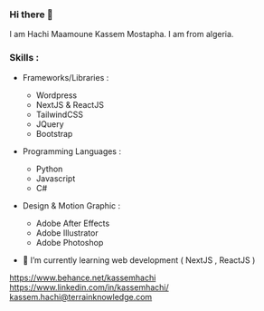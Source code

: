 ### Hi there 👋

I am Hachi Maamoune Kassem Mostapha. I am from algeria.

### Skills : 
  * Frameworks/Libraries :
      - Wordpress
      - NextJS & ReactJS
      - TailwindCSS
      - JQuery
      - Bootstrap
  
  * Programming Languages :
      - Python
      - Javascript
      - C#

 * Design & Motion Graphic :
      - Adobe After Effects
      - Adobe Illustrator
      - Adobe Photoshop

- 🌱 I’m currently learning web development ( NextJS , ReactJS )

https://www.behance.net/kassemhachi 
<br>
https://www.linkedin.com/in/kassemhachi/
<br>
<a href="mailto:kassem.hachi@terrainknowledge.com">kassem.hachi@terrainknowledge.com</a>

